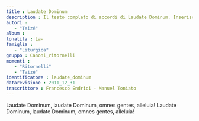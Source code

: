 ```yaml
--- 
title : Laudate Dominum
description : Il testo completo di accordi di Laudate Dominum. Inseriscila nel tuo canzoniere!
autori : 
   - "Taizé"
album : 
tonalita : La-
famiglia : 
   - "Liturgica"
gruppo : Canoni_ritornelli
momenti : 
   - "Ritornelli"
   - "Taizé"
identificatore : laudate_dominum
datarevisione : 2011_12_31
trascrittore : Francesco Endrici - Manuel Toniato
--- 
```




Laudate Dominum, laudate Dominum, 
omnes gentes, alleluia!
Laudate Dominum, laudate Dominum, 
omnes gentes, alleluia!


